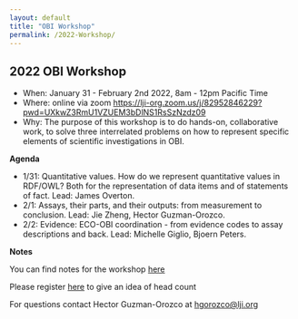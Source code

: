 ```yaml
---
layout: default
title: "OBI Workshop"
permalink: /2022-Workshop/
---
```



## 2022 OBI Workshop

- When: January 31 - February 2nd 2022, 8am - 12pm Pacific Time
- Where: online via zoom https://lji-org.zoom.us/j/82952846229?pwd=UXkwZ3RmU1VZUEM3bDlNS1RsSzNzdz09
- Why: The purpose of this workshop is to do hands-on, collaborative work, to solve three interrelated problems on how to represent specific elements of scientific investigations in OBI.

**Agenda**

- 1/31: Quantitative values. How do we represent quantitative values in RDF/OWL? Both for the representation of data items and of statements of fact.  Lead: James Overton.
- 2/1: Assays, their parts, and their outputs: from measurement to conclusion. Lead: Jie Zheng, Hector Guzman-Orozco.
- 2/2: Evidence: ECO-OBI coordination - from evidence codes to assay descriptions and back. Lead: Michelle Giglio, Bjoern Peters.

**Notes**

You can find notes for the workshop [here](https://docs.google.com/document/d/1O0MYU4ZVxvhjdwQ5Ks8dxYGJ5mOWstzM8GMsYFTZWqA/edit?usp=sharing)


Please register [here](https://forms.gle/MzeAcvrqzzQd4SWA7) to give an idea of head count


For questions contact Hector Guzman-Orozco at hgorozco@lji.org
